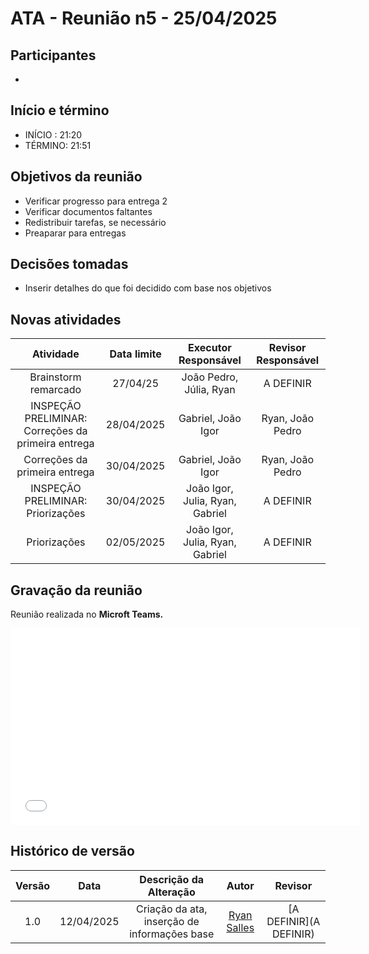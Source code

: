# ATA - Reunião n5 - 25/04/2025

## Participantes
- 

## Início e término
- INÍCIO : 21:20
- TÉRMINO: 21:51

## Objetivos da reunião
- Verificar progresso para entrega 2
- Verificar documentos faltantes
- Redistribuir tarefas, se necessário
- Preaparar para entregas

## Decisões tomadas
- Inserir detalhes do que foi decidido com base nos objetivos

## Novas atividades

| Atividade |    Data limite    |  Executor Responsável | Revisor Responsável   | 
| :-------: | :--------------:  | :-------------------: | :-------------------: |
| Brainstorm remarcado                               | 27/04/25              | João Pedro, Júlia, Ryan         | A DEFINIR         |
| INSPEÇÃO PRELIMINAR: Correções da primeira entrega | 28/04/2025            | Gabriel, João Igor              | Ryan, João Pedro  |
| Correções da primeira entrega                      | 30/04/2025            | Gabriel, João Igor              | Ryan, João Pedro  |
| INSPEÇÃO PRELIMINAR: Priorizações                  | 30/04/2025            | João Igor, Julia, Ryan, Gabriel | A DEFINIR         |
| Priorizações                                       | 02/05/2025            | João Igor, Julia, Ryan, Gabriel | A DEFINIR         |

## Gravação da reunião

Reunião realizada no **Microft Teams.**

<iframe width="560" height="315" src="MUDAR PARA LINK DE COMPARTILHAMENTO DO VÍDEO USANDO TIPO EMBED" title="YouTube video player" frameborder="0" allow="accelerometer; autoplay; clipboard-write; encrypted-media; gyroscope; picture-in-picture; web-share" referrerpolicy="strict-origin-when-cross-origin" allowfullscreen></iframe>

## Histórico de versão

| Versão |    Data    |    Descrição da Alteração   |         Autor         |       Revisor     |
| :----: | :--------: | :-------------------------: | :-------------------: | :---------------: |
|  1.0   | 12/04/2025 | Criação da ata, inserção de informações base  | [Ryan Salles](https://github.com/RA-Salles)   | [A DEFINIR](A DEFINIR)   |
